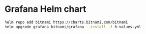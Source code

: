 # Grafana Helm chart

```sh
helm repo add bitnami https://charts.bitnami.com/bitnami
helm upgrade grafana bitnami/grafana --install -f h-values.yml
```

